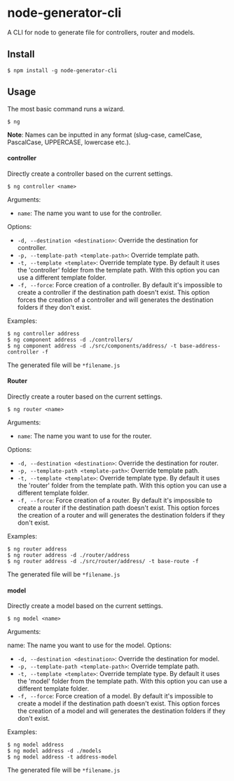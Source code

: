 # node-generator-cli

A CLI for node to generate file for controllers, router and models.

## Install

```console
$ npm install -g node-generator-cli
```

## Usage

The most basic command runs a wizard.

```console
$ ng
```

**Note**: Names can be inputted in any format (slug-case, camelCase, PascalCase, UPPERCASE, lowercase etc.).

#### controller

Directly create a controller based on the current settings.

```console
$ ng controller <name>
```

Arguments:

- `name`: The name you want to use for the controller.

Options:

- `-d, --destination <destination>`: Override the destination for controller.
- `-p, --template-path <template-path>`: Override template path.
- `-t, --template <template>`: Override template type. By default it uses the 'controller' folder from the template path. With this option you can use a different template folder.
- `-f, --force`: Force creation of a controller. By default it's impossible to create a controller if the destination path doesn't exist. This option forces the creation of a controller and will generates the destination folders if they don't exist.

Examples:

```console
$ ng controller address
$ ng component address -d ./controllers/
$ ng component address -d ./src/components/address/ -t base-address-controller -f
```

The generated file will be
`*filename.js`

#### Router

Directly create a router based on the current settings.

```console
$ ng router <name>
```

Arguments:

- `name`: The name you want to use for the router.

Options:

- `-d, --destination <destination>`: Override the destination for router.
- `-p, --template-path <template-path>`: Override template path.
- `-t, --template <template>`: Override template type. By default it uses the 'router' folder from the template path. With this option you can use a different template folder.
- `-f, --force`: Force creation of a router. By default it's impossible to create a router if the destination path doesn't exist. This option forces the creation of a router and will generates the destination folders if they don't exist.

Examples:

```console
$ ng router address
$ ng router address -d ./router/address
$ ng router address -d ./src/router/address/ -t base-route -f
```

The generated file will be
`*filename.js`

#### model

Directly create a model based on the current settings.

```console
$ ng model <name>
```

Arguments:

name: The name you want to use for the model.
Options:

- `-d, --destination <destination>`: Override the destination for model.
- `-p, --template-path <template-path>`: Override template path.
- `-t, --template <template>`: Override template type. By default it uses the 'model' folder from the template path. With this option you can use a different template folder.
- `-f, --force`: Force creation of a model. By default it's impossible to create a model if the destination path doesn't exist. This option forces the creation of a model and will generates the destination folders if they don't exist.

Examples:

```
$ ng model address
$ ng model address -d ./models
$ ng model address -t address-model
```

The generated file will be
`*filename.js`
